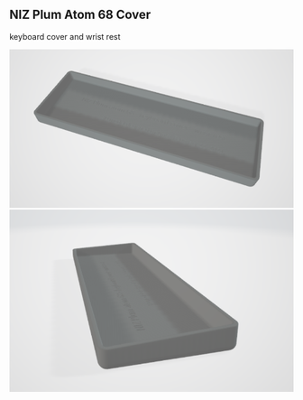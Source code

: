 ## NIZ Plum Atom 68 Cover

keyboard cover and wrist rest

<img src="./image/a.png" width=750>
<img src="./image/b.png" width=750>
